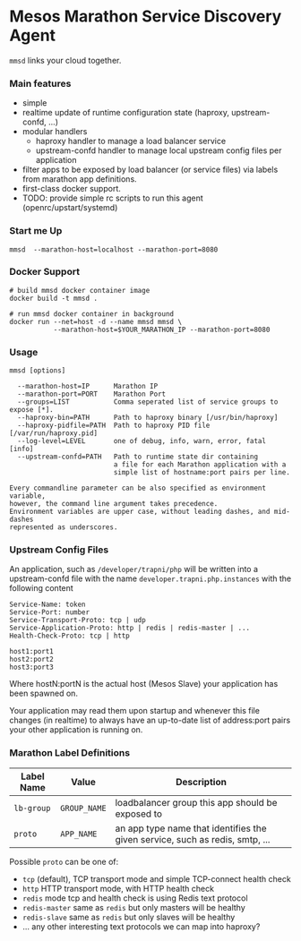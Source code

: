 # Mesos Marathon Service Discovery Agent

`mmsd` links your cloud together.

### Main features

- simple
- realtime update of runtime configuration state (haproxy, upstream-confd, ...)
- modular handlers
  - haproxy handler to manage a load balancer service
  - upstream-confd handler to manage local upstream config files per application
- filter apps to be exposed by load balancer (or service files) via labels
  from marathon app definitions.
- first-class docker support.
- TODO: provide simple rc scripts to run this agent (openrc/upstart/systemd)

### Start me Up

```!sh
mmsd  --marathon-host=localhost --marathon-port=8080
```

### Docker Support
```!sh
# build mmsd docker container image
docker build -t mmsd .

# run mmsd docker container in background
docker run --net=host -d --name mmsd mmsd \
           --marathon-host=$YOUR_MARATHON_IP --marathon-port=8080
```

### Usage

```
mmsd [options]

  --marathon-host=IP      Marathon IP
  --marathon-port=PORT    Marathon Port
  --groups=LIST           Comma seperated list of service groups to expose [*].
  --haproxy-bin=PATH      Path to haproxy binary [/usr/bin/haproxy]
  --haproxy-pidfile=PATH  Path to haproxy PID file [/var/run/haproxy.pid]
  --log-level=LEVEL       one of debug, info, warn, error, fatal [info]
  --upstream-confd=PATH   Path to runtime state dir containing
                          a file for each Marathon application with a
                          simple list of hostname:port pairs per line.

Every commandline parameter can be also specified as environment variable,
however, the command line argument takes precedence.
Environment variables are upper case, without leading dashes, and mid-dashes
represented as underscores.
```

### Upstream Config Files

An application, such as `/developer/trapni/php` will be written
into a upstream-confd file with the name `developer.trapni.php.instances`
with the following content

```
Service-Name: token
Service-Port: number
Service-Transport-Proto: tcp | udp
Service-Application-Proto: http | redis | redis-master | ...
Health-Check-Proto: tcp | http

host1:port1
host2:port2
host3:port3
```

Where hostN:portN is the actual host (Mesos Slave) your application
has been spawned on.

Your application may read them upon startup and whenever this file changes
(in realtime) to always have an up-to-date list of address:port pairs
your other application is running on.

### Marathon Label Definitions

Label Name | Value  | Description
-----------|--------|-------------------------------------------------------
`lb-group` | `GROUP_NAME` | loadbalancer group this app should be exposed to
`proto`    | `APP_NAME` | an app type name that identifies the given service, such as redis, smtp, ...

Possible `proto` can be one of:

- `tcp` (default), TCP transport mode and simple TCP-connect health check
- `http` HTTP transport mode, with HTTP health check
- `redis` mode tcp and health check is using Redis text protocol
- `redis-master` same as `redis` but only masters will be healthy
- `redis-slave` same as `redis` but only slaves will be healthy
- ... any other interesting text protocols we can map into haproxy?

